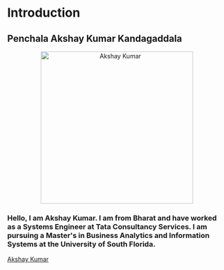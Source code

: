 # Introduction

## Penchala Akshay Kumar Kandagaddala

<p align="center">
  <img src="https://github.com/username/repo/raw/main/path/to/your/image.jpg" width="350" alt="Akshay Kumar">
</p>

### Hello, I am Akshay Kumar. I am from Bharat and have worked as a Systems Engineer at Tata Consultancy Services. I am pursuing a Master's in Business Analytics and Information Systems at the University of South Florida.

[Akshay Kumar](https://github.com/pk1akshay)
